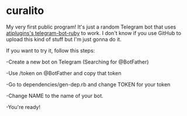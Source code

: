 # curalito
My very first public program! It's just a random Telegram bot that uses <a href="https://github.com/atipugin/telegram-bot-ruby">atiplugins's telegram-bot-ruby<a/> to work. I don't know if you use GitHub to upload this kind of stuff but I'm just gonna do it.

If you want to try it, follow this steps:


-Create a new bot on Telegram (Searching for @BotFather)

-Use /token on @BotFather and copy that token

-Go to dependencies/gen-dep.rb and change TOKEN for your token

-Change NAME to the name of your bot.

-You're ready!
